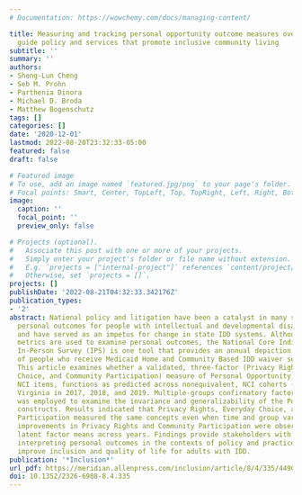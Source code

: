 ```yaml
---
# Documentation: https://wowchemy.com/docs/managing-content/

title: Measuring and tracking personal opportunity outcome measures over 3 years to
  guide policy and services that promote inclusive community living
subtitle: ''
summary: ''
authors:
- Sheng-Lun Cheng
- Seb M. Prohn
- Parthenia Dinora
- Michael D. Broda
- Matthew Bogenschutz
tags: []
categories: []
date: '2020-12-01'
lastmod: 2022-08-20T23:32:33-05:00
featured: false
draft: false

# Featured image
# To use, add an image named `featured.jpg/png` to your page's folder.
# Focal points: Smart, Center, TopLeft, Top, TopRight, Left, Right, BottomLeft, Bottom, BottomRight.
image:
  caption: ''
  focal_point: ''
  preview_only: false

# Projects (optional).
#   Associate this post with one or more of your projects.
#   Simply enter your project's folder or file name without extension.
#   E.g. `projects = ["internal-project"]` references `content/project/deep-learning/index.md`.
#   Otherwise, set `projects = []`.
projects: []
publishDate: '2022-08-21T04:32:33.342176Z'
publication_types:
- '2'
abstract: National policy and litigation have been a catalyst in many states for expanding
  personal outcomes for people with intellectual and developmental disabilities (IDD)
  and have served as an impetus for change in state IDD systems. Although several
  metrics are used to examine personal outcomes, the National Core Indicators (NCI)
  In-Person Survey (IPS) is one tool that provides an annual depiction of the lives
  of people who receive Medicaid Home and Community Based IDD waiver services (HCBS).
  This article examines whether a validated, three-factor (Privacy Rights, Everyday
  Choice, and Community Participation) measure of Personal Opportunity, derived from
  NCI items, functions as predicted across nonequivalent, NCI cohorts (N ¼ 2400) from
  Virginia in 2017, 2018, and 2019. Multiple-groups confirmatory factor analysis (CFA)
  was employed to examine the invariance and generalizability of the Personal Opportunity
  constructs. Results indicated that Privacy Rights, Everyday Choice, and Community
  Participation measured the same concepts even when time and group varied. Significant
  improvements in Privacy Rights and Community Participation were observed when comparing
  latent factor means across years. Findings provide stakeholders with a tool for
  interpreting personal outcomes in the contexts of policy and practice intended to
  improve inclusion and quality of life for adults with IDD.
publication: '*Inclusion*'
url_pdf: https://meridian.allenpress.com/inclusion/article/8/4/335/449030/Measuring-and-Tracking-Personal-Opportunity
doi: 10.1352/2326-6988-8.4.335
---
```

